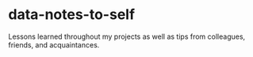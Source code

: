 # data-notes-to-self
Lessons learned throughout my projects as well as tips from colleagues, friends, and acquaintances.
